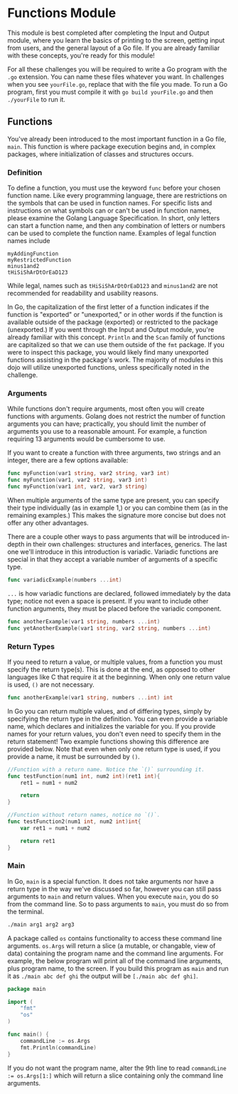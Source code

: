 # Functions Module
This module is best completed after completing the Input and Output module, where you learn the basics of printing to the screen, getting input from users, and the general layout of a Go file. If you are already familiar with these concepts, you're ready for this module!

For all these challenges you will be required to write a Go program with the `.go` extension. You can name these files whatever you want. In challenges when you see `yourFile.go`, replace that with the file you made. To run a Go program, first you must compile it with `go build yourFile.go` and then `./yourFile` to run it.

## Functions
You've already been introduced to the most important function in a Go file, `main`. This function is where package execution begins and, in complex packages, where initialization of classes and structures occurs.

### Definition
To define a function, you must use the keyword `func` before your chosen function name. Like every programming language, there are restrictions on the symbols that can be used in function names. For specific lists and instructions on what symbols can or can't be used in function names, please examine the Golang Language Specification. In short, only letters can start a function name, and then any combination of letters or numbers can be used to complete the function name. Examples of legal function names include

```text
myAddingFunction
myRestrictedFunction
minus1and2
tHiSiShArDtOrEaD123
```
While legal, names such as `tHiSiShArDtOrEaD123` and `minus1and2` are not recommended for readability and usability reasons.

In Go, the capitalization of the first letter of a function indicates if the function is "exported" or "unexported," or in other words if the function is available outside of the package (exported) or restricted to the package (unexported.) If you went through the Input and Output module, you're already familiar with this concept. `Println` and the `Scan` family of functions are capitalized so that we can use them outside of the `fmt` package. If you were to inspect this package, you would likely find many unexported functions assisting in the package's work. The majority of modules in this dojo will utilize unexported functions, unless specifically noted in the challenge.

### Arguments
While functions don't require arguments, most often you will create functions with arguments. Golang does not restrict the number of function arguments you can have; practically, you should limit the number of arguments you use to a reasonable amount. For example, a function requiring 13 arguments would be cumbersome to use.

If you want to create a function with three arguments, two strings and an integer, there are a few options available:

```go
func myFunction(var1 string, var2 string, var3 int)
func myFunction(var1, var2 string, var3 int)
func myFunction(var1 int, var2, var3 string)
```
When multiple arguments of the same type are present, you can specify their type individually (as in example 1,) or you can combine them (as in the remaining examples.) This makes the signature more concise but does not offer any other advantages.

There are a couple other ways to pass arguments that will be introduced in-depth in their own challenges: structures and interfaces, generics. The last one we'll introduce in this introduction is variadic. Variadic functions are special in that they accept a variable number of arguments of a specific type.

```go
func variadicExample(numbers ...int)
```
`...` is how variadic functions are declared, followed immediately by the data type; notice not even a space is present. If you want to include other function arguments, they must be placed before the variadic component.

```go
func anotherExample(var1 string, numbers ...int)
func yetAnotherExample(var1 string, var2 string, numbers ...int)
```

### Return Types
If you need to return a value, or multiple values, from a function you must specify the return type(s). This is done at the end, as opposed to other languages like C that require it at the beginning. When only one return value is used, `()` are not necessary.
```go
func anotherExample(var1 string, numbers ...int) int
```
In Go you can return multiple values, and of differing types, simply by specifying the return type in the definition. You can even provide a variable name, which declares and initializes the variable for you. If you provide names for your return values, you don't even need to specify them in the return statement! Two example functions showing this difference are provided below. Note that even when only one return type is used, if you provide a name, it must be surrounded by `()`.

```go
//Function with a return name. Notice the `()` surrounding it.
func testFunction(num1 int, num2 int)(ret1 int){
    ret1 = num1 + num2

    return
}

//Function without return names, notice no `()`.
func testFunction2(num1 int, num2 int)int{
    var ret1 = num1 + num2

    return ret1
}
```

### Main
In Go, `main` is a special function. It does not take arguments nor have a return type in the way we've discussed so far, however you can still pass arguments to `main` and return values. When you execute `main`, you do so from the command line. So to pass arguments to `main`, you must do so from the terminal.
```bash
./main arg1 arg2 arg3
```
A package called `os` contains functionality to access these command line arguments. `os.Args` will return a slice (a mutable, or changable, view of data) containing the program name and the command line arguments. For example, the below program will print all of the command line arguments, plus program name, to the screen. If you build this program as `main` and run it as `./main abc def ghi` the output will be `[./main abc def ghi]`.
```go
package main

import (
	"fmt"
	"os"
)

func main() {
	commandLine := os.Args
	fmt.Println(commandLine)
}
```
If you do not want the program name, alter the 9th line to read `commandLine := os.Args[1:]` which will return a slice containing only the command line arguments.